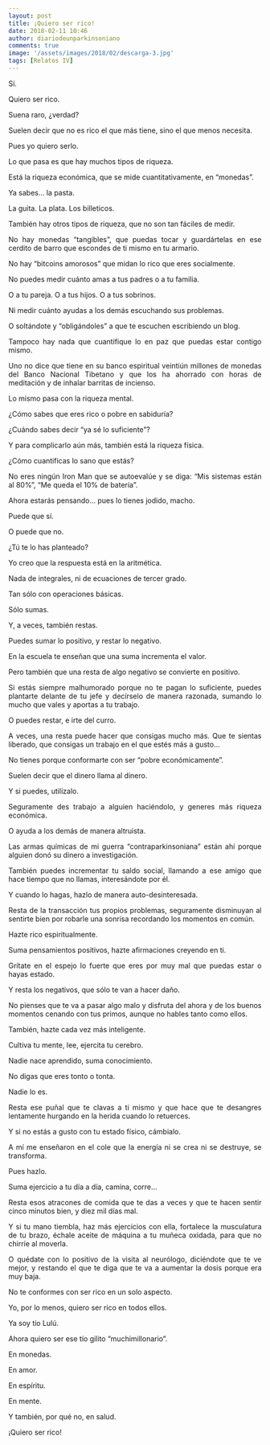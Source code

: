 ```yaml
---
layout: post
title: ¡Quiero ser rico!
date: 2018-02-11 10:46
author: diariodeunparkinsoniano
comments: true
image: '/assets/images/2018/02/descarga-3.jpg'
tags: [Relatos IV]
---
```

<p style="text-align:justify;">Si.</p>
<p style="text-align:justify;">Quiero ser rico.</p>
<p style="text-align:justify;">Suena raro, ¿verdad?</p>
<p style="text-align:justify;">Suelen decir que no es rico el que más tiene, sino el que menos necesita.</p>
<p style="text-align:justify;">Pues yo quiero serlo.</p>
<p style="text-align:justify;">Lo que pasa es que hay muchos tipos de riqueza.</p>
<p style="text-align:justify;">Está la riqueza económica, que se mide cuantitativamente, en “monedas”.</p>
<p style="text-align:justify;">Ya sabes… la pasta.</p>
<p style="text-align:justify;">La guita. La plata. Los billeticos.</p>
<p style="text-align:justify;">También hay otros tipos de riqueza, que no son tan fáciles de medir.</p>
<p style="text-align:justify;">No hay monedas “tangibles”, que puedas tocar y guardártelas en ese cerdito de barro que escondes de ti mismo en tu armario.</p>
<p style="text-align:justify;">No hay “bitcoins amorosos” que midan lo rico que eres socialmente.</p>
<p style="text-align:justify;">No puedes medir cuánto amas a tus padres o a tu familia.</p>
<p style="text-align:justify;">O a tu pareja. O a tus hijos. O a tus sobrinos.</p>
<p style="text-align:justify;">Ni medir cuánto ayudas a los demás escuchando sus problemas.</p>
<p style="text-align:justify;">O soltándote y “obligándoles” a que te escuchen escribiendo un blog.</p>
<p style="text-align:justify;">Tampoco hay nada que cuantifique lo en paz que puedas estar contigo mismo.</p>
<p style="text-align:justify;">Uno no dice que tiene en su banco espiritual veintiún millones de monedas del Banco Nacional Tibetano y que los ha ahorrado con horas de meditación y de inhalar barritas de incienso.</p>
<p style="text-align:justify;">Lo mismo pasa con la riqueza mental.</p>
<p style="text-align:justify;">¿Cómo sabes que eres rico o pobre en sabiduría?</p>
<p style="text-align:justify;">¿Cuándo sabes decir “ya sé lo suficiente”?</p>
<p style="text-align:justify;">Y para complicarlo aún más, también está la riqueza física.</p>
<p style="text-align:justify;">¿Cómo cuantificas lo sano que estás?</p>
<p style="text-align:justify;">No eres ningún Iron Man que se autoevalúe y se diga: “Mis sistemas están al 80%”, “Me queda el 10% de batería”.</p>
<p style="text-align:justify;">Ahora estarás pensando… pues lo tienes jodido, macho.</p>
<p style="text-align:justify;">Puede que sí.</p>
<p style="text-align:justify;">O puede que no.</p>
<p style="text-align:justify;">¿Tú te lo has planteado?</p>
<p style="text-align:justify;">Yo creo que la respuesta está en la aritmética.</p>
<p style="text-align:justify;">Nada de integrales, ni de ecuaciones de tercer grado.</p>
Tan sólo con operaciones básicas.
<p style="text-align:justify;">Sólo sumas.</p>
<p style="text-align:justify;">Y, a veces, también restas.</p>
<p style="text-align:justify;">Puedes sumar lo positivo, y restar lo negativo.</p>
<p style="text-align:justify;">En la escuela te enseñan que una suma incrementa el valor.</p>
<p style="text-align:justify;">Pero también que una resta de algo negativo se convierte en positivo.</p>
<p style="text-align:justify;">Si estás siempre malhumorado porque no te pagan lo suficiente, puedes plantarte delante de tu jefe y decírselo de manera razonada, sumando lo mucho que vales y aportas a tu trabajo.</p>
<p style="text-align:justify;">O puedes restar, e irte del curro.</p>
<p style="text-align:justify;">A veces, una resta puede hacer que consigas mucho más. Que te sientas liberado, que consigas un trabajo en el que estés más a gusto…</p>
<p style="text-align:justify;">No tienes porque conformarte con ser “pobre económicamente”.</p>
<p style="text-align:justify;">Suelen decir que el dinero llama al dinero.</p>
<p style="text-align:justify;">Y si puedes, utilízalo.</p>
<p style="text-align:justify;">Seguramente des trabajo a alguien haciéndolo, y generes más riqueza económica.</p>
<p style="text-align:justify;">O ayuda a los demás de manera altruista.</p>
<p style="text-align:justify;">Las armas químicas de mi guerra “contraparkinsoniana” están ahí porque alguien donó su dinero a investigación.</p>
<p style="text-align:justify;">También puedes incrementar tu saldo social, llamando a ese amigo que hace tiempo que no llamas, interesándote por él.</p>
<p style="text-align:justify;">Y cuando lo hagas, hazlo de manera auto-desinteresada.</p>
<p style="text-align:justify;">Resta de la transacción tus propios problemas, seguramente disminuyan al sentirte bien por robarle una sonrisa recordando los momentos en común.</p>
<p style="text-align:justify;">Hazte rico espiritualmente.</p>
<p style="text-align:justify;">Suma pensamientos positivos, hazte afirmaciones creyendo en ti.</p>
<p style="text-align:justify;">Grítate en el espejo lo fuerte que eres por muy mal que puedas estar o hayas estado.</p>
<p style="text-align:justify;">Y resta los negativos, que sólo te van a hacer daño.</p>
<p style="text-align:justify;">No pienses que te va a pasar algo malo y disfruta del ahora y de los buenos momentos cenando con tus primos, aunque no hables tanto como ellos.</p>
<p style="text-align:justify;">También, hazte cada vez más inteligente.</p>
<p style="text-align:justify;">Cultiva tu mente, lee, ejercita tu cerebro.</p>
<p style="text-align:justify;">Nadie nace aprendido, suma conocimiento.</p>
<p style="text-align:justify;">No digas que eres tonto o tonta.</p>
<p style="text-align:justify;">Nadie lo es.</p>
<p style="text-align:justify;">Resta ese puñal que te clavas a ti mismo y que hace que te desangres lentamente hurgando en la herida cuando lo retuerces.</p>
<p style="text-align:justify;">Y si no estás a gusto con tu estado físico, cámbialo.</p>
<p style="text-align:justify;">A mí me enseñaron en el cole que la energía ni se crea ni se destruye, se transforma.</p>
<p style="text-align:justify;">Pues hazlo.</p>
<p style="text-align:justify;">Suma ejercicio a tu día a día, camina, corre...</p>
<p style="text-align:justify;">Resta esos atracones de comida que te das a veces y que te hacen sentir cinco minutos bien, y diez mil días mal.</p>
<p style="text-align:justify;">Y si tu mano tiembla, haz más ejercicios con ella, fortalece la musculatura de tu brazo, échale aceite de máquina a tu muñeca oxidada, para que no chirríe al moverla.</p>
<p style="text-align:justify;">O quédate con lo positivo de la visita al neurólogo, diciéndote que te ve mejor, y restando el que te diga que te va a aumentar la dosis porque era muy baja.</p>
<p style="text-align:justify;">No te conformes con ser rico en un solo aspecto.</p>
<p style="text-align:justify;">Yo, por lo menos, quiero ser rico en todos ellos.</p>
<p style="text-align:justify;">Ya soy tío Lulú.</p>
<p style="text-align:justify;">Ahora quiero ser ese tío gilito “muchimillonario”.</p>
<p style="text-align:justify;">En monedas.</p>
<p style="text-align:justify;">En amor.</p>
<p style="text-align:justify;">En espíritu.</p>
<p style="text-align:justify;">En mente.</p>
<p style="text-align:justify;">Y también, por qué no, en salud.</p>
<p style="text-align:justify;">¡Quiero ser rico!</p>
&nbsp;


&nbsp;
